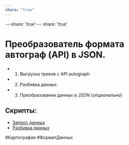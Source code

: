```yaml
---
share: "true"
---
```


---share: 'true'---
share: 'true'
# Преобразователь формата автограф (API) в JSON.

* 1. Выгрузка треков с API autograph
* 2. Разбивка данных
* 3. Преобразование данных в JSON (опционально)

## Скрипты:
* [Запрос данных](loadTrack.py)
* [Разбивка данных](parsingData.py)

#Картография #ФорматДанных 